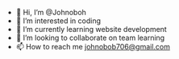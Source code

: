 - 👋 Hi, I’m @Johnoboh
- 👀 I’m interested in coding 
- 🌱 I’m currently learning website development 
- 💞️ I’m looking to collaborate on team learning 
- 📫 How to reach me johnobob706@gmail.com

<!---
Johnoboh/Johnoboh is a ✨ special ✨ repository because its `README.md` (this file) appears on your GitHub profile.
You can click the Preview link to take a look at your changes.
--->
